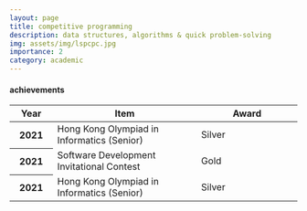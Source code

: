 ```yaml
---
layout: page
title: competitive programming
description: data structures, algorithms & quick problem-solving
img: assets/img/lspcpc.jpg
importance: 2
category: academic
---
```


<h4 id="achievements">achievements</h4>

<table class="table table-hover table-sm">
  <colgroup>
    <col style="width:15%">
    <col style="width:50%">
    <col style="width:35%">
  </colgroup>
  <thead>
    <tr>
      <th scope="col">Year</th>
      <th scope="col">Item</th>
      <th scope="col">Award</th>
    </tr>
  </thead>
  <tbody>
    <tr>
      <th scope="row"><b>2021</b></th>
      <td>Hong Kong Olympiad in Informatics (Senior)</td>
      <td>Silver</td>
    </tr>
    <tr>
      <th scope="row"><b>2021</b></th>
      <td>Software Development Invitational Contest</td>
      <td>Gold</td>
    </tr>
    <tr>
      <th scope="row"><b>2021</b></th>
      <td>Hong Kong Olympiad in Informatics (Senior)</td>
      <td>Silver</td>
    </tr>
  </tbody>
</table>